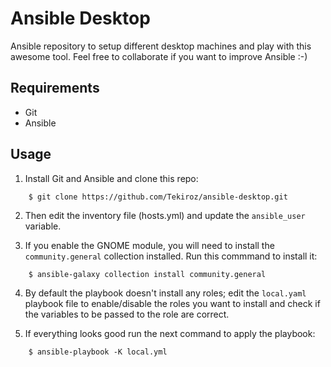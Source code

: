 # Ansible Desktop

Ansible repository to setup different desktop machines and play with this awesome tool. Feel free to collaborate if you want to improve Ansible :-)

## Requirements

- Git
- Ansible


## Usage
1. Install Git and Ansible and clone this repo:
```
    $ git clone https://github.com/Tekiroz/ansible-desktop.git
```

2. Then edit the inventory file (hosts.yml) and update the `ansible_user` variable.

3. If you enable the GNOME module, you will need to install the `community.general` collection installed. Run this commmand to install it:
```
    $ ansible-galaxy collection install community.general
``` 

4. By default the playbook doesn't install any roles; edit the  `local.yaml` playbook file to enable/disable the roles you want to install and check if the variables to be passed to the role are correct.

5. If everything looks good run the next command to apply the playbook: 
```
    $ ansible-playbook -K local.yml
```

